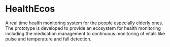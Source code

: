 # HealthEcos
A real time health monitoring system for the people especially elderly ones. The prototype is developed to provide an ecosystem for health monitoring including the medication management to continuous monitoring of vitals like pulse and temperature and fall detection. 

